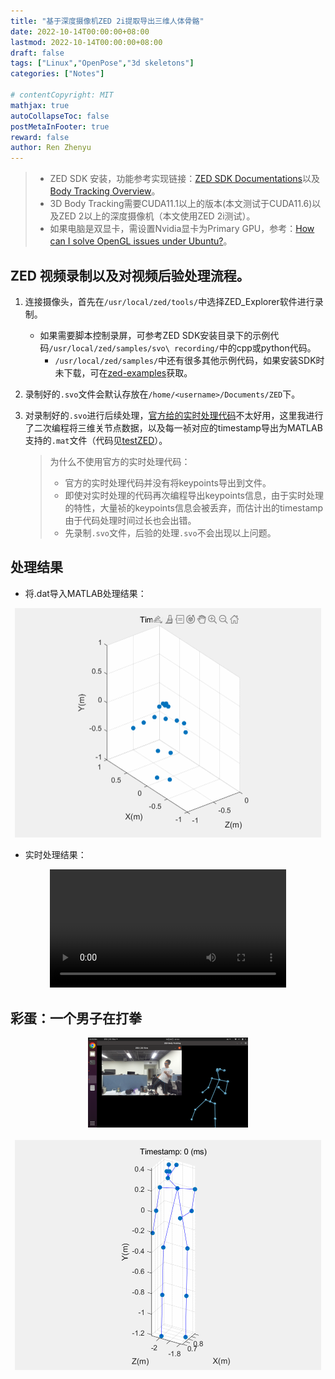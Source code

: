 ```yaml
---
title: "基于深度摄像机ZED 2i提取导出三维人体骨骼"
date: 2022-10-14T00:00:00+08:00
lastmod: 2022-10-14T00:00:00+08:00
draft: false
tags: ["Linux","OpenPose","3d skeletons"]
categories: ["Notes"]

# contentCopyright: MIT
mathjax: true
autoCollapseToc: false
postMetaInFooter: true
reward: false
author: Ren Zhenyu
---
```



> + ZED SDK 安装，功能参考实现链接：[ZED SDK Documentations](https://www.stereolabs.com/docs/)以及[Body Tracking Overview](https://www.stereolabs.com/docs/body-tracking/)。
> + 3D Body Tracking需要CUDA11.1以上的版本(本文测试于CUDA11.6)以及ZED 2以上的深度摄像机（本文使用ZED 2i测试）。
> + 如果电脑是双显卡，需设置Nvidia显卡为Primary GPU，参考：[How can I solve OpenGL issues under Ubuntu?](https://support.stereolabs.com/hc/en-us/articles/8422008229143-How-can-I-solve-OpenGL-issues-under-Ubuntu-)。

## ZED 视频录制以及对视频后验处理流程。

1. 连接摄像头，首先在`/usr/local/zed/tools/`中选择ZED_Explorer软件进行录制。

   + 如果需要脚本控制录屏，可参考ZED SDK安装目录下的示例代码`/usr/local/zed/samples/svo\ recording/`中的cpp或python代码。
     + `/usr/local/zed/samples/`中还有很多其他示例代码，如果安装SDK时未下载，可在[zed-examples](https://github.com/stereolabs/zed-examples)获取。

2. 录制好的`.svo`文件会默认存放在`/home/<username>/Documents/ZED`下。

3. 对录制好的`.svo`进行后续处理，[官方给的实时处理代码](https://github.com/stereolabs/zed-examples/tree/master/body%20tracking)不太好用，这里我进行了二次编程将三维关节点数据，以及每一祯对应的timestamp导出为MATLAB支持的`.mat`文件（代码见[testZED](https://github.com/rzy0901/testZED)）。

   > 为什么不使用官方的实时处理代码：
   >
   > + 官方的实时处理代码并没有将keypoints导出到文件。
   > + 即使对实时处理的代码再次编程导出keypoints信息，由于实时处理的特性，大量祯的keypoints信息会被丢弃，而估计出的timestamp由于代码处理时间过长也会出错。
   > + 先录制`.svo`文件，后验的处理`.svo`不会出现以上问题。

## 处理结果

+ 将.dat导入MATLAB处理结果：

<center><img src="../../zed.assets/test.gif" alt="test1" style="zoom:50%;" /></center>

+ 实时处理结果：

<center><video width="75%"  controls="controls" src="../../zed.assets/zed.webm"></video></center>

## 彩蛋：一个男子在打拳

<center><img src="../../zed.assets/lqr.png" alt="test1" style="zoom:25%;" /></center>
</br>
<center>
<img src="../../zed.assets/test2.gif" alt="test2" style="zoom: 50%;" />
</center>